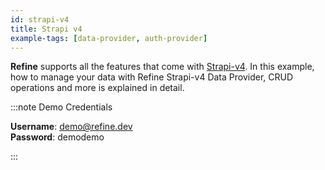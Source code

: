 ```yaml
---
id: strapi-v4
title: Strapi v4
example-tags: [data-provider, auth-provider]
---
```


**Refine** supports all the features that come with [Strapi-v4](https://docs.strapi.io/developer-docs/latest/getting-started/introduction.html). In this example, how to manage your data with Refine Strapi-v4 Data Provider, CRUD operations and more is explained in detail.

:::note Demo Credentials

**Username**: demo@refine.dev  
**Password**: demodemo

:::

<CodeSandboxExample path="data-provider-strapi-v4" />
